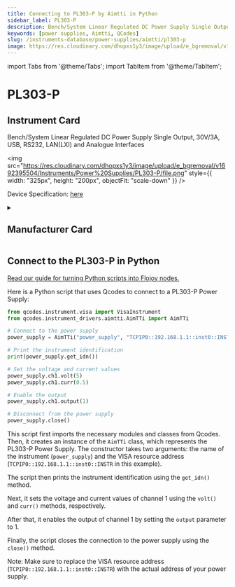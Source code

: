 ```yaml
---
title: Connecting to PL303-P by Aimtti in Python
sidebar_label: PL303-P
description: Bench/System Linear Regulated DC Power Supply Single Output, 30V/3A, USB, RS232, LAN(LXI) and Analogue Interfaces
keywords: [power supplies, Aimtti, QCodes]
slug: /instruments-database/power-supplies/aimtti/pl303-p
image: https://res.cloudinary.com/dhopxs1y3/image/upload/e_bgremoval/v1692395504/Instruments/Power%20Supplies/PL303-P/file.png
---
```


import Tabs from '@theme/Tabs';
import TabItem from '@theme/TabItem';

# PL303-P

## Instrument Card

<div className="flex">

<div>

Bench/System Linear Regulated DC Power Supply Single Output, 30V/3A, USB, RS232, LAN(LXI) and Analogue Interfaces

</div>

<img src="https://res.cloudinary.com/dhopxs1y3/image/upload/e_bgremoval/v1692395504/Instruments/Power%20Supplies/PL303-P/file.png" style={{ width: "325px", height: "200px", objectFit: "scale-down" }} />

</div>

<div className="flex text-center">

<p>Device Specification: <a target="\_blank" href="https://resources.aimtti.com/datasheets/AIM-PL+PL-P_series_DC_power_supplies_data_sheet-Iss5.pdf">here</a></p>

</div>

<details style={{ marginTop: "15px"}}>
<summary><h2>Manufacturer Card</h2></summary>

<img src="https://res.cloudinary.com/dhopxs1y3/image/upload/v1692125963/Instruments/Vendor%20Logos/Aimtti.png" style={{ width: "100%", height: "170px",objectFit: "scale-down" }} />

TTi (Thurlby Thandar Instruments) is a leading manufacturer of electronic test and measurement instruments. These products are sold throughout the world via carefully selected distributors and agents in each country. We are located in Huntingdon near to the famous university city of Cambridge, within one of the high technology areas of the United Kingdom.

<ul>
  <li>Headquarters: UK</li>
  <li>Yearly Revenue (millions, USD): 9000.0</li>
  <li>Vendor Website: <a href="https://www.aimtti.com/">here</a></li>
</ul>
</details>

## Connect to the PL303-P in Python

[Read our guide for turning Python scripts into Flojoy nodes.](https://docs.flojoy.ai/custom-nodes/creating-custom-node/)
<Tabs>
<TabItem value="QCodes" label="QCodes">

Here is a Python script that uses Qcodes to connect to a PL303-P Power Supply:

```python
from qcodes.instrument.visa import VisaInstrument
from qcodes.instrument_drivers.aimtti.AimTTi import AimTTi

# Connect to the power supply
power_supply = AimTTi("power_supply", "TCPIP0::192.168.1.1::inst0::INSTR")

# Print the instrument identification
print(power_supply.get_idn())

# Set the voltage and current values
power_supply.ch1.volt(5)
power_supply.ch1.curr(0.5)

# Enable the output
power_supply.ch1.output(1)

# Disconnect from the power supply
power_supply.close()
```

This script first imports the necessary modules and classes from Qcodes. Then, it creates an instance of the `AimTTi` class, which represents the PL303-P Power Supply. The constructor takes two arguments: the name of the instrument (`power_supply`) and the VISA resource address (`TCPIP0::192.168.1.1::inst0::INSTR` in this example).

The script then prints the instrument identification using the `get_idn()` method.

Next, it sets the voltage and current values of channel 1 using the `volt()` and `curr()` methods, respectively.

After that, it enables the output of channel 1 by setting the `output` parameter to 1.

Finally, the script closes the connection to the power supply using the `close()` method.

Note: Make sure to replace the VISA resource address (`TCPIP0::192.168.1.1::inst0::INSTR`) with the actual address of your power supply.

</TabItem>
</Tabs>